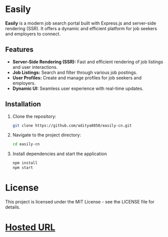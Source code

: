 # Easily

**Easily** is a modern job search portal built with Express.js and server-side rendering (SSR). It offers a dynamic and efficient platform for job seekers and employers to connect.

## Features

- **Server-Side Rendering (SSR):** Fast and efficient rendering of job listings and user interactions.
- **Job Listings:** Search and filter through various job postings.
- **User Profiles:** Create and manage profiles for job seekers and employers.
- **Dynamic UI:** Seamless user experience with real-time updates.

## Installation

1. Clone the repository:

   ```bash
   git clone https://github.com/aditya8850/easily-cn.git
   ```
2. Navigate to the project directory:
   ```bash
   cd easily-cn
    ```
3. Install dependencies and start the application
   ```bash
   npm install
   npm start
   ```
# License
This project is licensed under the MIT License - see the LICENSE file for details.

# [Hosted URL](https://easily-cn.onrender.com/)
